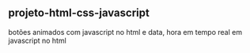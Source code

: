 ## projeto-html-css-javascript
botões animados com javascript no html
e data, hora em tempo real em javascript no html
